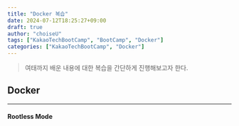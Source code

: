 ```yaml
---
title: "Docker 복습"
date: 2024-07-12T18:25:27+09:00
draft: true
author: "choiseU"
tags: ["KakaoTechBootCamp", "BootCamp", "Docker"]
categories: ["KakaoTechBootCamp", "Docker"]
---
```

> 여태까지 배운 내용에 대한 복습을 간단하게 진행해보고자 한다.  

## Docker
***
#### Rootless Mode

<div style="height: 50px;"></div>
